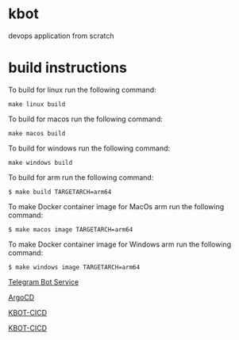 # kbot

devops application from scratch


# build instructions

To build for linux run the following command:

```
make linux build
```

To build for macos run the following command:

```
make macos build
```

To build for windows run the following command:

```
make windows build
```

To build for arm run the following command:

```
$ make build TARGETARCH=arm64
```

To make Docker container image for MacOs arm run the following command:

```
$ make macos image TARGETARCH=arm64
```

To make Docker container image for Windows arm run the following command:

```
$ make windows image TARGETARCH=arm64
```


[Telegram Bot Service](1.jpg)

[ArgoCD](2.jpg)

[KBOT-CICD](3.jpg)

[KBOT-CICD](4.jpg)

